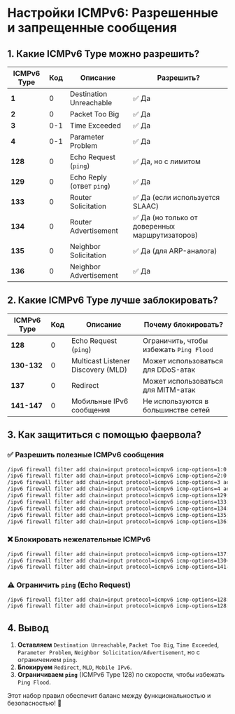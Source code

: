 # Настройки ICMPv6: Разрешенные и запрещенные сообщения

## 1. Какие ICMPv6 Type можно разрешить?

| **ICMPv6 Type** | **Код** | **Описание** | **Разрешить?** |
|---------------|--------|-------------|---------------|
| **1**  | 0  | Destination Unreachable | ✅ Да |
| **2**  | 0  | Packet Too Big | ✅ Да |
| **3**  | 0-1  | Time Exceeded | ✅ Да |
| **4**  | 0-1  | Parameter Problem | ✅ Да |
| **128** | 0  | Echo Request (`ping`) | ✅ Да, но с лимитом |
| **129** | 0  | Echo Reply (ответ `ping`) | ✅ Да |
| **133** | 0  | Router Solicitation | ✅ Да (если используется SLAAC) |
| **134** | 0  | Router Advertisement | ✅ Да (но только от доверенных маршрутизаторов) |
| **135** | 0  | Neighbor Solicitation | ✅ Да (для ARP-аналога) |
| **136** | 0  | Neighbor Advertisement | ✅ Да |

## 2. Какие ICMPv6 Type лучше заблокировать?

| **ICMPv6 Type** | **Код** | **Описание** | **Почему блокировать?** |
|---------------|--------|-------------|--------------------------|
| **128** | 0  | Echo Request (`ping`) | Ограничить, чтобы избежать `Ping Flood` |
| **130-132** | 0  | Multicast Listener Discovery (MLD) | Может использоваться для DDoS-атак |
| **137** | 0  | Redirect | Может использоваться для MITM-атак |
| **141-147** | 0  | Мобильные IPv6 сообщения | Не используются в большинстве сетей |

## 3. Как защититься с помощью фаервола?

### ✅ Разрешить полезные ICMPv6 сообщения
```bash
/ipv6 firewall filter add chain=input protocol=icmpv6 icmp-options=1:0 action=accept  # Destination Unreachable
/ipv6 firewall filter add chain=input protocol=icmpv6 icmp-options=2:0 action=accept  # Packet Too Big
/ipv6 firewall filter add chain=input protocol=icmpv6 icmp-options=3 action=accept  # Time Exceeded
/ipv6 firewall filter add chain=input protocol=icmpv6 icmp-options=4 action=accept  # Parameter Problem
/ipv6 firewall filter add chain=input protocol=icmpv6 icmp-options=129:0 action=accept  # Echo Reply
/ipv6 firewall filter add chain=input protocol=icmpv6 icmp-options=133:0 action=accept  # Router Solicitation
/ipv6 firewall filter add chain=input protocol=icmpv6 icmp-options=134:0 action=accept  # Router Advertisement
/ipv6 firewall filter add chain=input protocol=icmpv6 icmp-options=135:0 action=accept  # Neighbor Solicitation
/ipv6 firewall filter add chain=input protocol=icmpv6 icmp-options=136:0 action=accept  # Neighbor Advertisement
```

### ❌ Блокировать нежелательные ICMPv6
```bash
/ipv6 firewall filter add chain=input protocol=icmpv6 icmp-options=137:0 action=drop  # Redirect
/ipv6 firewall filter add chain=input protocol=icmpv6 icmp-options=130-132 action=drop  # Multicast Listener Discovery
/ipv6 firewall filter add chain=input protocol=icmpv6 icmp-options=141-147 action=drop  # Мобильные IPv6 сообщения
```

### ⚠️ Ограничить `ping` (Echo Request)
```bash
/ipv6 firewall filter add chain=input protocol=icmpv6 icmp-options=128:0 limit=5,10 action=accept
/ipv6 firewall filter add chain=input protocol=icmpv6 icmp-options=128:0 action=drop
```

## 4. Вывод
1. **Оставляем** `Destination Unreachable`, `Packet Too Big`, `Time Exceeded`, `Parameter Problem`, `Neighbor Solicitation/Advertisement`, но с ограничением `ping`.
2. **Блокируем** `Redirect`, `MLD`, `Mobile IPv6`.
3. **Ограничиваем `ping`** (ICMPv6 Type 128) по скорости, чтобы избежать `Ping Flood`.

Этот набор правил обеспечит баланс между функциональностью и безопасностью! 🚀

